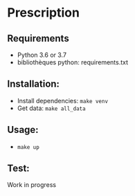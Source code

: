 # Prescription

## Requirements

* Python 3.6 or 3.7
* bibliothèques python: requirements.txt
    
## Installation:

* Install dependencies: `make venv`
* Get data: `make all_data`

## Usage:

* `make up`

## Test:

Work in progress

